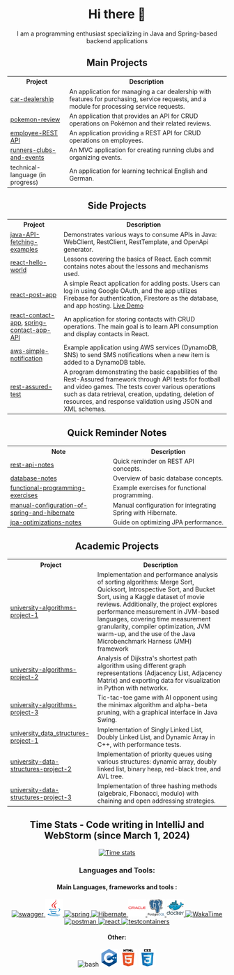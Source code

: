 <h1 align="center">Hi there 👋</h1>
<p align="center">I am a programming enthusiast specializing in Java and Spring-based backend applications</p>
<div align="center">

  <table>
    <h2>Main Projects</h2>
    <tr>
      <th>Project</th>
      <th>Description</th>
    </tr>
    <tr>
      <td> <a href="https://github.com/MichalBialek01/car-dealer"> car-dealership</a> </td>
      <td>An application for managing a car dealership with features for purchasing, service requests, and a module for processing service requests. </td>
    </tr>
    <tr>
      <td><a href="https://github.com/MichalBialek01/pokemon-review-app">pokemon-review</a></td>
      <td>An application that provides an API for CRUD operations on Pokémon and their related reviews.</td>
    </tr>
    <tr>
      <td><a href="https://github.com/MichalBialek01/employee-rest">employee-REST API</a></td>
      <td>An application providing a REST API for CRUD operations on employees.</td>
    </tr>
    <tr>
      <td><a href="https://github.com/MichalBialek01/runners-thymeleaf-project">runners-clubs-and-events</a></td>
      <td>An MVC application for creating running clubs and organizing events.</td>
    </tr>
    <tr>
      <td>technical-language (in progress)</td>
      <td>An application for learning technical English and German.</td>
    </tr>
  </table>

  <table>
    <h2>Side Projects</h2>
    <tr>
      <th>Project</th>
      <th>Description</th>
    </tr>
    <tr>
      <td><a href="https://github.com/MichalBialek01/java-api-fetching">java-API-fetching-examples</a></td>
      <td>Demonstrates various ways to consume APIs in Java: WebClient, RestClient, RestTemplate, and OpenApi generator.</td>
    </tr>
    <tr>
      <td><a href="https://github.com/MichalBialek01/react-hello-world">react-hello-world</a></td>
      <td>Lessons covering the basics of React. Each commit contains notes about the lessons and mechanisms used.</td>
    </tr>
    <tr>
      <td><a href="https://github.com/MichalBialek01/react-post-app">react-post-app</a></td>
      <td>A simple React application for adding posts. Users can log in using Google OAuth, and the app utilizes Firebase for authentication, Firestore as the database, and app hosting. <a href="https://react-app-5d5b7.web.app/">Live Demo</a></td>
    </tr>
    <tr>
      <td><a href="https://github.com/MichalBialek01/react-contact-app">react-contact-app</a>, <a href="https://github.com/MichalBialek01/spring-contact-app-api">spring-contact-app-API</a></td>
      <td>An application for storing contacts with CRUD operations. The main goal is to learn API consumption and display contacts in React.</td>
    </tr>
    <tr>
      <td><a href="https://github.com/MichalBialek01/aws-simple-notification">aws-simple-notification</a></td>
      <td>Example application using AWS services (DynamoDB, SNS) to send SMS notifications when a new item is added to a DynamoDB table.</td>
    </tr>
     <tr>
      <td><a href="https://github.com/MichalBialek01/rest-assured">rest-assured-test</a></td>
      <td>
        A program demonstrating the basic capabilities of the Rest-Assured framework through API tests for football and video games. The tests cover various operations such as data retrieval, creation, updating, deletion of resources, and response validation using JSON and XML schemas.
      </td>
    </tr>
  </table>

  <table>
    <h2>Quick Reminder Notes</h2>
    <tr>
      <th>Note</th>
      <th>Description</th>
    </tr>
    <tr>
      <td><a href="https://github.com/MichalBialek01/knowledge/blob/main/Rest%20API/rest-api-reminder.pdf">rest-api-notes</a></td>
      <td>Quick reminder on REST API concepts.</td>
    </tr>
    <tr>
      <td><a href="https://github.com/MichalBialek01/knowledge/blob/main/Database/Database_basics.pdf">database-notes</a></td>
      <td>Overview of basic database concepts.</td>
    </tr>
    <tr>
      <td><a href="https://github.com/MichalBialek01/knowledge/tree/main/Functional-programming-example-exercises">functional-programming-exercises</a></td>
      <td>Example exercises for functional programming.</td>
    </tr>
    <tr>
      <td><a href="https://github.com/MichalBialek01/knowledge/tree/main/Hibernate-and%20spring-manual-config">manual-configuration-of-spring-and-hibernate</a></td>
      <td>Manual configuration for integrating Spring with Hibernate.</td>
    </tr>
    <tr>
      <td><a href="https://github.com/MichalBialek01/knowledge/blob/main/JPA/JPA%20Optimalizations.pdf">jpa-optimizations-notes</a></td>
      <td>Guide on optimizing JPA performance.</td>
    </tr>
  </table>
<table>
  <h2>Academic Projects</h2>
  <tr>
    <th>Project</th>
    <th>Description</th>
  </tr>
  <tr>
    <td>
      <a href="https://github.com/MichalBialek01/university-algorithms-project-1">university-algorithms-project-1</a>
    </td>
    <td>
      Implementation and performance analysis of sorting algorithms: Merge Sort, Quicksort, Introspective Sort, and Bucket Sort, using a Kaggle dataset of movie reviews. Additionally, the project explores performance measurement in JVM-based languages, covering time measurement granularity, compiler optimization, JVM warm-up, and the use of the Java Microbenchmark Harness (JMH) framework
    </td>
  </tr>
  <tr>
    <td>
      <a href="https://github.com/MichalBialek01/university-algorithms-project-2">university-algorithms-project-2</a>
    </td>
    <td>
      Analysis of Dijkstra's shortest path algorithm using different graph representations (Adjacency List, Adjacency Matrix) and exporting data for visualization in Python with networkx.
    </td>
  </tr>
  <tr>
    <td>
      <a href="https://github.com/MichalBialek01/university-algorithms-project-3">university-algorithms-project-3</a>
    </td>
    <td>
      Tic-tac-toe game with AI opponent using the minimax algorithm and alpha-beta pruning, with a graphical interface in Java Swing.
    </td>
  </tr>
  <tr>
    <td>
      <a href="https://github.com/MichalBialek01/university_data_structures-project-1">university_data_structures-project-1</a>
    </td>
    <td>
      Implementation of Singly Linked List, Doubly Linked List, and Dynamic Array in C++, with performance tests.
    </td>
  </tr>
  <tr>
    <td>
      <a href="https://github.com/MichalBialek01/university-data-structures-project-2">university-data-structures-project-2</a>
    </td>
    <td>
      Implementation of priority queues using various structures: dynamic array, doubly linked list, binary heap, red-black tree, and AVL tree.
    </td>
  </tr>
  <tr>
    <td>
      <a href="https://github.com/MichalBialek01/university-data-structures-project-3">university-data-structures-project-3</a>
    </td>
    <td>
      Implementation of three hashing methods (algebraic, Fibonacci, modulo) with chaining and open addressing strategies.
    </td>
  </tr>
</table>
</div>


<div align="center">


## Time Stats - Code writing in IntelliJ and WebStorm (since March 1, 2024)
[![Time stats](https://github-readme-stats.vercel.app/api/wakatime?username=MichalBialek01&langs_count=5)](https://github.com/anuraghazra/github-readme-stats)

</div>





<h3 align="center">Languages and Tools:</h3>
<h4 align="center">Main Languages, frameworks and tools :</h4>
<p align="center">

<a href="https://swagger.io/" target="_blank" rel="noopener noreferrer">
    <img src="https://www.svgrepo.com/show/374111/swagger.svg" 
         alt="swagger" 
         width="40" 
         height="40" 
         title="Swagger - API Development Tools">
</a>

<a href="https://www.oracle.com/java/" target="_blank" rel="noopener noreferrer">
    <img src="https://raw.githubusercontent.com/devicons/devicon/master/icons/java/java-original.svg" 
         alt="java" 
         width="40" 
         height="40" 
         title="Java - Programming Language">
</a>

<a href="https://spring.io/" target="_blank" rel="noopener noreferrer">
    <img src="https://www.vectorlogo.zone/logos/springio/springio-icon.svg" 
         alt="spring" 
         width="40" 
         height="40" 
         title="Spring - Application Framework">
</a>

<a href="https://hibernate.org/" target="_blank" rel="noopener noreferrer">
    <img src="https://upload.wikimedia.org/wikipedia/commons/thumb/2/22/Hibernate_logo_a.png/1920px-Hibernate_logo_a.png" 
         width="140" 
         height="40" 
         alt="Hibernate" 
         title="Hibernate - ORM Framework">
</a>



<a href="https://www.oracle.com/database/" target="_blank" rel="noopener noreferrer">
    <img src="https://raw.githubusercontent.com/devicons/devicon/master/icons/oracle/oracle-original.svg" 
         alt="oracle" 
         width="40" 
         height="40" 
         title="Oracle RDBMS">
</a>

<a href="https://www.postgresql.org/" target="_blank" rel="noopener noreferrer">
    <img src="https://raw.githubusercontent.com/devicons/devicon/master/icons/postgresql/postgresql-original-wordmark.svg" 
         alt="postgresql" 
         width="40" 
         height="40" 
         title="PostgreSQL - Open Source Relational Database">
</a>

<a href="https://www.docker.com/" target="_blank" rel="noopener noreferrer">
    <img src="https://raw.githubusercontent.com/devicons/devicon/master/icons/docker/docker-original-wordmark.svg" 
         alt="docker" 
         width="40" 
         height="40" 
         title="Docker - Containerization Platform">
</a>

<a href="https://wakatime.com/" target="_blank" rel="noopener noreferrer">
    <img src="https://wakatime.com/static/img/wakatime.svg" 
         alt="WakaTime" 
         width="40" 
         height="40" 
         title="WakaTime - Coding Activity Tracker">
</a>

<a href="https://www.postman.com/" target="_blank" rel="noopener noreferrer">
    <img src="https://www.svgrepo.com/show/354202/postman-icon.svg" 
         alt="postman" 
         width="40" 
         height="40" 
         title="Postman - API Development Tool">
</a>

<a href="https://reactjs.org/" target="_blank" rel="noopener noreferrer">
    <img src="https://upload.wikimedia.org/wikipedia/commons/thumb/a/a7/React-icon.svg/512px-React-icon.svg.png" 
         alt="react" 
         width="40" 
         height="40" 
         title="React - JavaScript Library for Building User Interfaces">
</a>

<a href="https://www.testcontainers.org/" target="_blank" rel="noopener noreferrer">
    <img src="https://avatars.githubusercontent.com/u/13393021?s=280&v=4" 
         alt="testcontainers" 
         width="40" 
         height="40" 
         title="Testcontainers - Java Library for Integration Testing with Docker">
</a>

    


</p>
<h4 align="center">Other:</h4>
<p align="center">
    <img src="https://www.vectorlogo.zone/logos/gnu_bash/gnu_bash-icon.svg" alt="bash" width="40" height="40">
    <img src="https://raw.githubusercontent.com/devicons/devicon/master/icons/cplusplus/cplusplus-original.svg" alt="cplusplus" width="40" height="40">
    <img src="https://raw.githubusercontent.com/devicons/devicon/master/icons/html5/html5-original-wordmark.svg" alt="html5" width="40" height="40">
    <img src="https://raw.githubusercontent.com/devicons/devicon/master/icons/css3/css3-original-wordmark.svg" alt="css3" width="40" height="40">
<p align="center">
